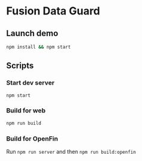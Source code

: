 # Fusion Data Guard

## Launch demo

```sh
npm install && npm start
```

## Scripts

### Start dev server

```sh
npm start
```

### Build for web

```sh
npm run build
```

### Build for OpenFin

Run `npm run server` and then `npm run build:openfin`

